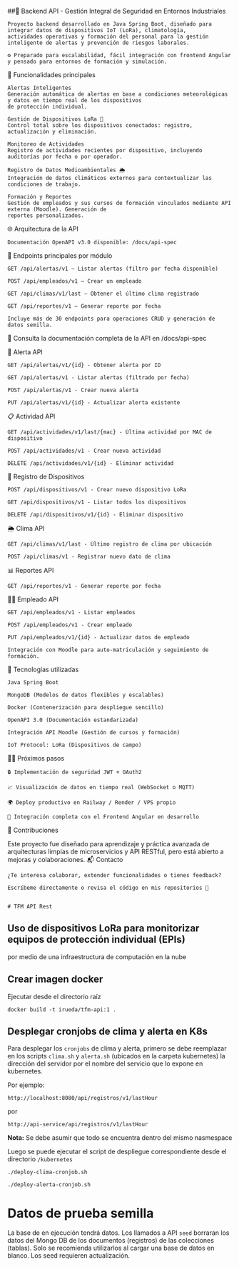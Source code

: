 ##🚀 Backend API - Gestión Integral de Seguridad en Entornos Industriales

    Proyecto backend desarrollado en Java Spring Boot, diseñado para integrar datos de dispositivos IoT (LoRa), climatología,
    actividades operativas y formación del personal para la gestión inteligente de alertas y prevención de riesgos laborales.

    ⚙️ Preparado para escalabilidad, fácil integración con frontend Angular y pensado para entornos de formación y simulación.

🧩 Funcionalidades principales

    Alertas Inteligentes
    Generación automática de alertas en base a condiciones meteorológicas y datos en tiempo real de los dispositivos 
    de protección individual.

    Gestión de Dispositivos LoRa 📡
    Control total sobre los dispositivos conectados: registro, actualización y eliminación.

    Monitoreo de Actividades
    Registro de actividades recientes por dispositivo, incluyendo auditorías por fecha o por operador.

    Registro de Datos Medioambientales 🌦️
    Integración de datos climáticos externos para contextualizar las condiciones de trabajo.

    Formación y Reportes
    Gestión de empleados y sus cursos de formación vinculados mediante API externa (Moodle). Generación de 
    reportes personalizados.

🌐 Arquitectura de la API

    Documentación OpenAPI v3.0 disponible: /docs/api-spec


🔌 Endpoints principales por módulo

    GET /api/alertas/v1 — Listar alertas (filtro por fecha disponible)

    POST /api/empleados/v1 — Crear un empleado

    GET /api/climas/v1/last — Obtener el último clima registrado

    GET /api/reportes/v1 — Generar reporte por fecha

    Incluye más de 30 endpoints para operaciones CRUD y generación de datos semilla.

📑 Consulta la documentación completa de la API en /docs/api-spec

🔔 Alerta API

    GET /api/alertas/v1/{id} - Obtener alerta por ID

    GET /api/alertas/v1 - Listar alertas (filtrado por fecha)

    POST /api/alertas/v1 - Crear nueva alerta

    PUT /api/alertas/v1/{id} - Actualizar alerta existente

📋 Actividad API

    GET /api/actividades/v1/last/{mac} - Última actividad por MAC de dispositivo

    POST /api/actividades/v1 - Crear nueva actividad

    DELETE /api/actividades/v1/{id} - Eliminar actividad

📡 Registro de Dispositivos

    POST /api/dispositivos/v1 - Crear nuevo dispositivo LoRa

    GET /api/dispositivos/v1 - Listar todos los dispositivos

    DELETE /api/dispositivos/v1/{id} - Eliminar dispositivo

🌦️ Clima API

    GET /api/climas/v1/last - Último registro de clima por ubicación

    POST /api/climas/v1 - Registrar nuevo dato de clima

📊 Reportes API

    GET /api/reportes/v1 - Generar reporte por fecha

👷‍♂️ Empleado API

    GET /api/empleados/v1 - Listar empleados

    POST /api/empleados/v1 - Crear empleado

    PUT /api/empleados/v1/{id} - Actualizar datos de empleado

    Integración con Moodle para auto-matriculación y seguimiento de formación.


🚀 Tecnologías utilizadas

    Java Spring Boot

    MongoDB (Modelos de datos flexibles y escalables)

    Docker (Contenerización para despliegue sencillo)

    OpenAPI 3.0 (Documentación estandarizada)

    Integración API Moodle (Gestión de cursos y formación)

    IoT Protocol: LoRa (Dispositivos de campo)

👨‍💻 Próximos pasos

    🔒 Implementación de seguridad JWT + OAuth2

    📈 Visualización de datos en tiempo real (WebSocket o MQTT)

    🌍 Deploy productivo en Railway / Render / VPS propio

    🧩 Integración completa con el Frontend Angular en desarrollo

🤝 Contribuciones

Este proyecto fue diseñado para aprendizaje y práctica avanzada de arquitecturas limpias 
de microservicios y API RESTful, pero está abierto a mejoras y colaboraciones.
📬 Contacto

    ¿Te interesa colaborar, extender funcionalidades o tienes feedback?

    Escríbeme directamente o revisa el código en mis repositorios 🚀
    
    
    # TFM API Rest
## Uso de dispositivos LoRa para monitorizar equipos de protección individual (EPIs) 
por medio de una infraestructura de computación en la nube

## Crear imagen docker
Ejecutar desde el directorio raíz

```
docker build -t irueda/tfm-api:1 .
```

## Desplegar cronjobs de clima y alerta en K8s

Para desplegar los ```cronjobs```  de clima y alerta, primero se debe reemplazar en los scripts ```clima.sh``` y ```alerta.sh``` (ubicados en la carpeta kubernetes) la dirección del servidor por el nombre del servicio que lo expone en kubernetes.

Por ejemplo:
```
http://localhost:8080/api/registros/v1/lastHour
```
por
```
http://api-service/api/registros/v1/lastHour
```
__Nota:__ Se debe asumir que todo se encuentra dentro del mismo nasmespace

Luego se puede ejecutar el script de despliegue correspondiente desde el directorio ```/kubernetes```
```
./deploy-clima-cronjob.sh
```

```
./deploy-alerta-cronjob.sh
```
# Datos de prueba semilla
La base de en ejecución tendrá datos. Los llamados a API ```seed``` borraran los datos del Mongo DB de los documentos (registros) de las colecciones (tablas). Solo se recomienda utilizarlos al cargar una base de datos en blanco. Los seed requieren actualización.
